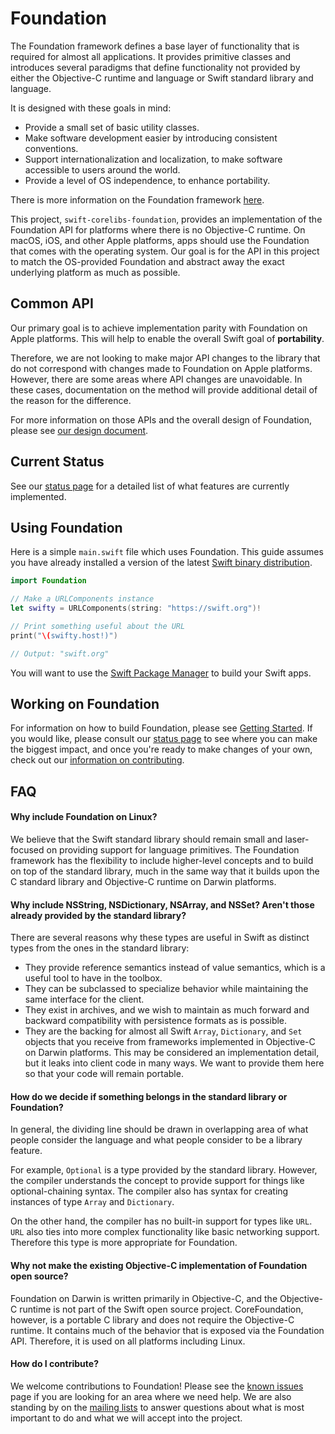  # Foundation

The Foundation framework defines a base layer of functionality that is required for almost all applications. It provides primitive classes and introduces several paradigms that define functionality not provided by either the Objective-C runtime and language or Swift standard library and language.

It is designed with these goals in mind:

* Provide a small set of basic utility classes.
* Make software development easier by introducing consistent conventions.
* Support internationalization and localization, to make software accessible to users around the world.
* Provide a level of OS independence, to enhance portability.

There is more information on the Foundation framework [here](https://developer.apple.com/library/mac/documentation/Cocoa/Reference/Foundation/ObjC_classic/).

This project, `swift-corelibs-foundation`, provides an implementation of the Foundation API for platforms where there is no Objective-C runtime. On macOS, iOS, and other Apple platforms, apps should use the Foundation that comes with the operating system. Our goal is for the API in this project to match the OS-provided Foundation and abstract away the exact underlying platform as much as possible.

## Common API

Our primary goal is to achieve implementation parity with Foundation on Apple platforms. This will help to enable the overall Swift goal of **portability**.

Therefore, we are not looking to make major API changes to the library that do not correspond with changes made to Foundation on Apple platforms. However, there are some areas where API changes are unavoidable. In these cases, documentation on the method will provide additional detail of the reason for the difference.

For more information on those APIs and the overall design of Foundation, please see [our design document](Docs/Design.md).

## Current Status

See our [status page](Docs/Status.md) for a detailed list of what features are currently implemented.

## Using Foundation

Here is a simple `main.swift` file which uses Foundation. This guide assumes you have already installed a version of the latest [Swift binary distribution](https://swift.org/download/#latest-development-snapshots).

```swift
import Foundation

// Make a URLComponents instance
let swifty = URLComponents(string: "https://swift.org")!

// Print something useful about the URL
print("\(swifty.host!)")

// Output: "swift.org"
```

You will want to use the [Swift Package Manager](https://swift.org/package-manager/) to build your Swift apps.

## Working on Foundation

For information on how to build Foundation, please see [Getting Started](Docs/GettingStarted.md). If you would like, please consult our [status page](Docs/Status.md) to see where you can make the biggest impact, and once you're ready to make changes of your own, check out our [information on contributing](CONTRIBUTING.md).

## FAQ

#### Why include Foundation on Linux?

We believe that the Swift standard library should remain small and laser-focused on providing support for language primitives. The Foundation framework has the flexibility to include higher-level concepts and to build on top of the standard library, much in the same way that it builds upon the C standard library and Objective-C runtime on Darwin platforms.

#### Why include NSString, NSDictionary, NSArray, and NSSet? Aren't those already provided by the standard library?

There are several reasons why these types are useful in Swift as distinct types from the ones in the standard library:

* They provide reference semantics instead of value semantics, which is a useful tool to have in the toolbox.
* They can be subclassed to specialize behavior while maintaining the same interface for the client.
* They exist in archives, and we wish to maintain as much forward and backward compatibility with persistence formats as is possible.
* They are the backing for almost all Swift `Array`, `Dictionary`, and `Set` objects that you receive from frameworks implemented in Objective-C on Darwin platforms. This may be considered an implementation detail, but it leaks into client code in many ways. We want to provide them here so that your code will remain portable.

#### How do we decide if something belongs in the standard library or Foundation?

In general, the dividing line should be drawn in overlapping area of what people consider the language and what people consider to be a library feature.

For example, `Optional` is a type provided by the standard library. However, the compiler understands the concept to provide support for things like optional-chaining syntax. The compiler also has syntax for creating instances of type `Array` and `Dictionary`.

On the other hand, the compiler has no built-in support for types like `URL`. `URL` also ties into more complex functionality like basic networking support. Therefore this type is more appropriate for Foundation.

#### Why not make the existing Objective-C implementation of Foundation open source?

Foundation on Darwin is written primarily in Objective-C, and the Objective-C runtime is not part of the Swift open source project. CoreFoundation, however, is a portable C library and does not require the Objective-C runtime. It contains much of the behavior that is exposed via the Foundation API. Therefore, it is used on all platforms including Linux.

#### How do I contribute?

We welcome contributions to Foundation! Please see the [known issues](Docs/Issues.md) page if you are looking for an area where we need help. We are also standing by on the [mailing lists](https://swift.org/community/#communication) to answer questions about what is most important to do and what we will accept into the project.

